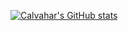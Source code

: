 [![Calvahar's GitHub stats](https://github-readme-stats.vercel.app/api?username=Calvahar&count_private=true&show_icons=true&theme=dracula
)](https://github.com/anuraghazra/github-readme-stats)
